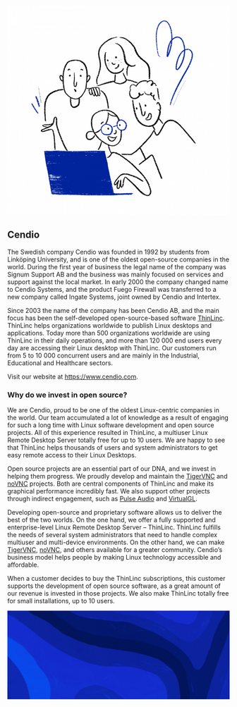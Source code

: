 <img alt="Illustration of four people working together at a laptop" src="https://github.com/cendio/.github/raw/main/profile/thinlinc_illustration.png">

## Cendio

The Swedish company Cendio was founded in 1992 by students from Linköping University, and is one of the oldest open-source companies in the world. During the first year of business the legal name of the company was Signum Support AB and the business was mainly focused on services and support against the local market. In early 2000 the company changed name to Cendio Systems, and the product Fuego Firewall was transferred to a new company called Ingate Systems, joint owned by Cendio and Intertex.

Since 2003 the name of the company has been Cendio AB, and the main focus has been the self-developed open-source-based software [ThinLinc](https://www.cendio.com/thinlinc/what-is-thinlinc/). ThinLinc helps organizations worldwide to publish Linux desktops and applications. Today more than 500 organizations worldwide are using ThinLinc in their daily operations, and more than 120 000 end users every day are accessing their Linux desktop with ThinLinc. Our customers run from 5 to 10 000 concurrent users and are mainly in the Industrial, Educational and Healthcare sectors.

Visit our website at https://www.cendio.com.

### Why do we invest in open source?

We are Cendio, proud to be one of the oldest Linux-centric companies in the world. Our team accumulated a lot of knowledge as a result of engaging for such a long time with Linux software development and open source projects. All of this experience resulted in ThinLinc, a multiuser Linux Remote Desktop Server totally free for up to 10 users. We are happy to see that ThinLinc helps thousands of users and system administrators to get easy remote access to their Linux Desktops.

Open source projects are an essential part of our DNA, and we invest in helping them progress. We proudly develop and maintain the [TigerVNC](https://github.com/tigervnc) and [noVNC](https://github.com/novnc) projects. Both are central components of ThinLinc and make its graphical performance incredibly fast. We also support other projects through indirect engagement, such as [Pulse Audio](https://gitlab.freedesktop.org/pulseaudio/pulseaudio) and [VirtualGL](https://github.com/VirtualGL/virtualgl).

Developing open-source and proprietary software allows us to deliver the best of the two worlds. On the one hand, we offer a fully supported and enterprise-level Linux Remote Desktop Server – ThinLinc. ThinLinc fulfills the needs of several system administrators that need to handle complex multiuser and multi-device environments. On the other hand, we can make [TigerVNC](https://github.com/tigervnc), [noVNC](https://github.com/novnc), and others available for a greater community. Cendio’s business model helps people by making Linux technology accessible and affordable.

When a customer decides to buy the ThinLinc subscriptions, this customer supports the development of open source software, as a great amount of our revenue is invested in those projects. We also make ThinLinc totally free for small installations, up to 10 users.

![Decorative blue pattern](https://github.com/cendio/.github/raw/main/profile/pattern-blue.jpg)
